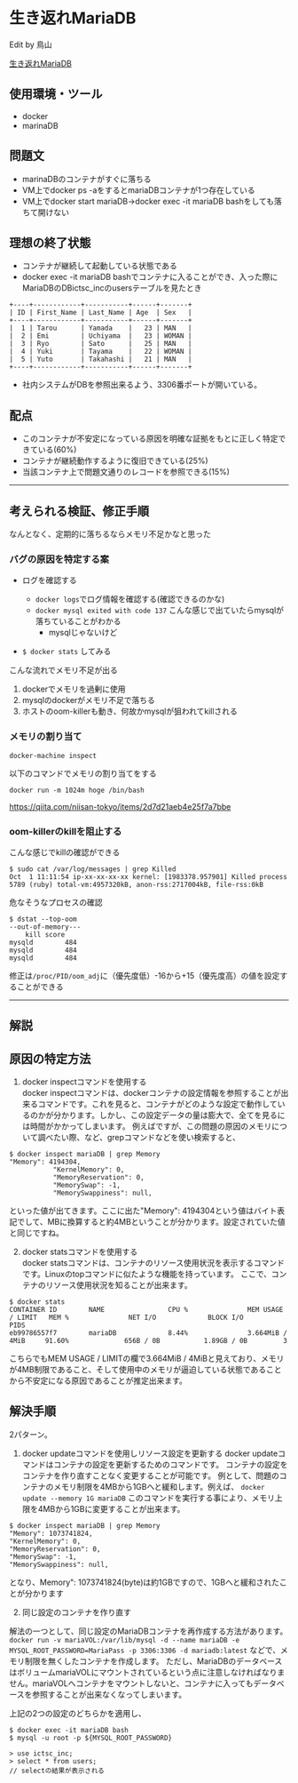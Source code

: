 # 生き返れMariaDB
Edit by 鳥山

[生き返れMariaDB](https://blog.icttoracon.net/2020/03/01/%E7%94%9F%E3%81%8D%E8%BF%94%E3%82%8Cmariadb/)

## 使用環境・ツール
- docker
- marinaDB

## 問題文
- marinaDBのコンテナがすぐに落ちる
- VM上でdocker ps -aをするとmariaDBコンテナが1つ存在している
- VM上でdocker start mariaDB→docker exec -it mariaDB bashをしても落ちて開けない

## 理想の終了状態
- コンテナが継続して起動している状態である
- docker exec -it mariaDB bashでコンテナに入ることができ、入った際にMariaDBのDBictsc_incのusersテーブルを見たとき
```
+----+------------+-----------+------+-------+
| ID | First_Name | Last_Name | Age  | Sex   |
+----+------------+-----------+------+-------+
|  1 | Tarou      | Yamada    |   23 | MAN   |
|  2 | Emi        | Uchiyama  |   23 | WOMAN |
|  3 | Ryo        | Sato      |   25 | MAN   |
|  4 | Yuki       | Tayama    |   22 | WOMAN |
|  5 | Yuto       | Takahashi |   21 | MAN   |
+----+------------+-----------+------+-------+
```
- 社内システムがDBを参照出来るよう、3306番ポートが開いている。

## 配点
- このコンテナが不安定になっている原因を明確な証拠をもとに正しく特定できている(60%)
- コンテナが継続動作するように復旧できている(25%)
- 当該コンテナ上で問題文通りのレコードを参照できる(15%)

----

## 考えられる検証、修正手順

なんとなく、定期的に落ちるならメモリ不足かなと思った

### バグの原因を特定する案
- ログを確認する
  - `docker logs`でログ情報を確認する(確認できるのかな)
  - `docker mysql exited with code 137` こんな感じで出ていたらmysqlが落ちていることがわかる
    - mysqlじゃないけど

- `$ docker stats` してみる

こんな流れでメモリ不足が出る
1. dockerでメモリを過剰に使用
2. mysqlのdockerがメモリ不足で落ちる
3. ホストのoom-killerも動き、何故かmysqlが狙われてkillされる

### メモリの割り当て
```
docker-machine inspect
```
以下のコマンドでメモリの割り当てをする
```
docker run -m 1024m hoge /bin/bash
```
https://qiita.com/niisan-tokyo/items/2d7d21aeb4e25f7a7bbe

### oom-killerのkillを阻止する
こんな感じでkillの確認ができる
```
$ sudo cat /var/log/messages | grep Killed
Oct  1 11:11:54 ip-xx-xx-xx-xx kernel: [1983378.957901] Killed process 5789 (ruby) total-vm:4957320kB, anon-rss:2717004kB, file-rss:0kB
```

危なそうなプロセスの確認
```
$ dstat --top-oom
--out-of-memory---
    kill score
mysqld        484
mysqld        484
mysqld        484
```

修正は`/proc/PID/oom_adj`に（優先度低）-16から+15（優先度高）の値を設定することができる

-----
## 解説

## 原因の特定方法
1. docker inspectコマンドを使用する  
docker inspectコマンドは、dockerコンテナの設定情報を参照することが出来るコマンドです。これを見ると、コンテナがどのような設定で動作しているのかが分かります。しかし、この設定データの量は膨大で、全てを見るには時間がかかってしまいます。 例えばですが、この問題の原因のメモリについて調べたい際、など、grepコマンドなどを使い検索すると、
```
$ docker inspect mariaDB | grep Memory
"Memory": 4194304,
           "KernelMemory": 0,
           "MemoryReservation": 0,
           "MemorySwap": -1,
           "MemorySwappiness": null,
```
といった値が出てきます。ここに出た"Memory": 4194304という値はバイト表記でして、MBに換算すると約4MBということが分かります。設定されていた値と同じですね。

2. docker statsコマンドを使用する  
docker statsコマンドは、コンテナのリソース使用状況を表示するコマンドです。Linuxのtopコマンドに似たような機能を持っています。 ここで、コンテナのリソース使用状況を知ることが出来ます。

```
$ docker stats
CONTAINER ID        NAME                CPU %               MEM USAGE / LIMIT   MEM %               NET I/O             BLOCK I/O           PIDS
eb99786557f7        mariaDB             8.44%               3.664MiB / 4MiB     91.60%              656B / 0B           1.89GB / 0B         3
```
こちらでもMEM USAGE / LIMITの欄で3.664MiB / 4MiBと見えており、メモリが4MB制限であること、そして使用中のメモリが逼迫している状態であることから不安定になる原因であることが推定出来ます。


## 解決手順
2パターン。
1. docker updateコマンドを使用しリソース設定を更新する 
docker updateコマンドはコンテナの設定を更新するためのコマンドです。 コンテナの設定をコンテナを作り直すことなく変更することが可能です。 例として、問題のコンテナのメモリ制限を4MBから1GBへと緩和します。例えば、 `docker update --memory 1G mariaDB`
このコマンドを実行する事により、メモリ上限を4MBから1GBに変更することが出来ます。 

```
$ docker inspect mariaDB | grep Memory
"Memory": 1073741824,
"KernelMemory": 0,
"MemoryReservation": 0,
"MemorySwap": -1,
"MemorySwappiness": null,
```

となり、Memory": 1073741824(byte)は約1GBですので、1GBへと緩和されたことが分かります


2. 同じ設定のコンテナを作り直す  

解法の一つとして、同じ設定のMariaDBコンテナを再作成する方法があります。 `docker run -v mariaVOL:/var/lib/mysql -d --name mariaDB -e MYSQL_ROOT_PASSWORD=MariaPass -p 3306:3306 -d mariadb:latest` などで、メモリ制限を無くしたコンテナを作成します。 ただし、MariaDBのデータベースはボリュームmariaVOLにマウントされているという点に注意しなければなりません。mariaVOLへコンテナをマウントしないと、コンテナに入ってもデータベースを参照することが出来なくなってしまいます。

上記の2つの設定のどちらかを適用し、

```
$ docker exec -it mariaDB bash
$ mysql -u root -p ${MYSQL_ROOT_PASSWORD}

> use ictsc_inc;
> select * from users;
// selectの結果が表示される
```

